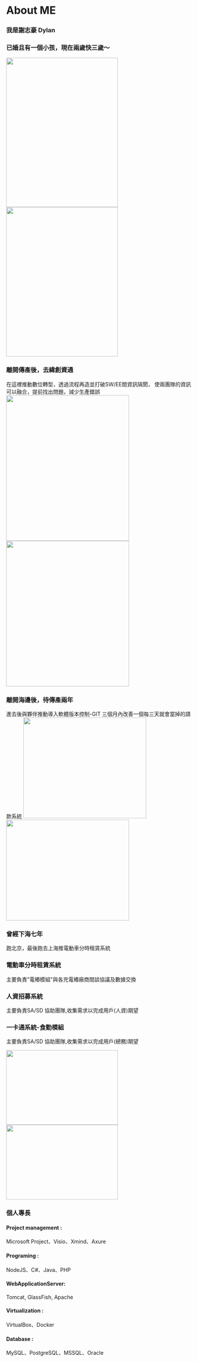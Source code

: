 # About ME
### 我是謝志豪 Dylan

### 已婚且有一個小孩，現在兩歲快三歲～
<img src="https://i.imgur.com/BVG03GW.jpg" width="300" height="400"/>
<img src="https://i.imgur.com/z6gSTpA.jpg" width="300" height="400"/>

### **離開傳產後，去緯創資通**
在這裡推動數位轉型，透過流程再造並打破SW/EE間資訊隔閡，
使兩團隊的資訊可以融合，提前找出問題，減少生產錯誤
<img src="https://i.imgur.com/bC7nPwG.jpg" width="330" height="390"/>
<img src="https://i.imgur.com/jeRgWgx.jpg" width="330" height="390"/>

### **離開海邊後，待傳產兩年**
進去後與夥伴推動導入軟體版本控制-GIT
三個月內改善一個每三天就會當掉的請款系統
<img src="https://i.imgur.com/WQP9DmW.jpg" width="330" height="270"/>
<img src="https://i.imgur.com/xPOSbk4.jpg" width="330" height="270"/>

### **曾經下海七年**
跑北京，最後跑去上海推電動車分時租賃系統

### 電動車分時租賃系統
主要負責"電樁模組"與各充電樁廠商間談協議及數據交換
### 人資招募系統
主要負責SA/SD 協助團隊,收集需求以完成用戶(人資)期望
### 一卡通系統-食勤模組
主要負責SA/SD 協助團隊,收集需求以完成用戶(總務)期望

<img src="https://i.imgur.com/wtpKVfj.jpg" width="300" height="200"/>
<img src="https://i.imgur.com/UmXVADT.jpg" width="300" height="200"/>

### 個人專長
#### Project management : 
Microsoft Project、Visio、Xmind、Axure
#### Programing : 
NodeJS、C#、Java、PHP 
#### WebApplicationServer: 
Tomcat, GlassFish, Apache 
#### Virtualization : 
VirtualBox、Docker
#### Database : 
MySQL、PostgreSQL、MSSQL、Oracle




